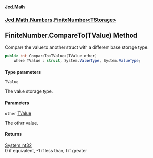 #### [Jcd.Math](index.md 'index')
### [Jcd.Math.Numbers](Jcd.Math.Numbers.md 'Jcd.Math.Numbers').[FiniteNumber&lt;TStorage&gt;](Jcd.Math.Numbers.FiniteNumber_TStorage_.md 'Jcd.Math.Numbers.FiniteNumber<TStorage>')

## FiniteNumber<TStorage>.CompareTo<TValue>(TValue) Method

Compare the value to another struct with a different base storage type.

```csharp
public int CompareTo<TValue>(TValue other)
    where TValue : struct, System.ValueType, System.ValueType;
```
#### Type parameters

<a name='Jcd.Math.Numbers.FiniteNumber_TStorage_.CompareTo_TValue_(TValue).TValue'></a>

`TValue`

The value storage type.
#### Parameters

<a name='Jcd.Math.Numbers.FiniteNumber_TStorage_.CompareTo_TValue_(TValue).other'></a>

`other` [TValue](Jcd.Math.Numbers.FiniteNumber_TStorage_.CompareTo_TValue_(TValue).md#Jcd.Math.Numbers.FiniteNumber_TStorage_.CompareTo_TValue_(TValue).TValue 'Jcd.Math.Numbers.FiniteNumber<TStorage>.CompareTo<TValue>(TValue).TValue')

The other value.

#### Returns
[System.Int32](https://docs.microsoft.com/en-us/dotnet/api/System.Int32 'System.Int32')  
0 if equivalent, -1 if less than, 1 if greater.